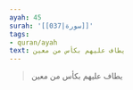 ```yaml
---
ayah: 45
surah: '[[037|سورة]]'
tags:
- quran/ayah
text: يطاف عليهم بكأس من معين
---
```

> يطاف عليهم بكأس من معين

